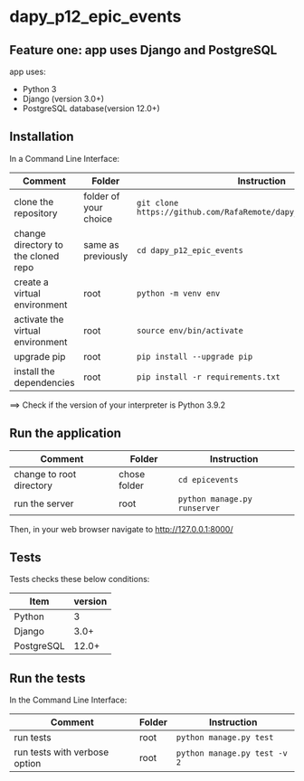 # dapy_p12_epic_events

## Feature one: app uses Django and PostgreSQL

app uses:

- Python 3
- Django (version 3.0+)
- PostgreSQL database(version 12.0+)

## Installation

In a Command Line Interface:

| Comment                                    | Folder                | Instruction                                                             |
|--------------------------------------------|-----------------------|-------------------------------------------------------------------------|
| clone the repository                       | folder of your choice | ```git clone https://github.com/RafaRemote/dapy_p12_epic_events.git```  |
| change directory to the cloned repo        | same as previously    | ```cd dapy_p12_epic_events```                                           |
| create a virtual environment               | root                  | ```python -m venv env```                                                |
| activate the virtual environment           | root                  | ```source env/bin/activate```                                           |
| upgrade pip                                | root                  | ```pip install --upgrade pip```                                         |
| install the dependencies                   | root                  | ```pip install -r requirements.txt```                                   |

==> Check if the version of your interpreter is Python 3.9.2

## Run the application

| Comment                                    | Folder             | Instruction                                                       |
|--------------------------------------------|--------------------|-------------------------------------------------------------------|
| change to root directory                   | chose folder       | ```cd epicevents```                                               |
| run the server                             | root               | ```python manage.py runserver```                                  |

Then, in your web browser navigate to http://127.0.0.1:8000/

## Tests

Tests checks these below conditions:

| Item                         | version        | 
|------------------------------|----------------|
| Python                       | 3              |
| Django                       | 3.0+           |
| PostgreSQL                   | 12.0+          |

## Run the tests

In the Command Line Interface:

| Comment                                    | Folder             | Instruction                                                  |
|--------------------------------------------|--------------------|--------------------------------------------------------------|
| run tests                                  | root               | ```python manage.py test```                                  |
| run tests with verbose option              | root               | ```python manage.py test -v 2```                             |
